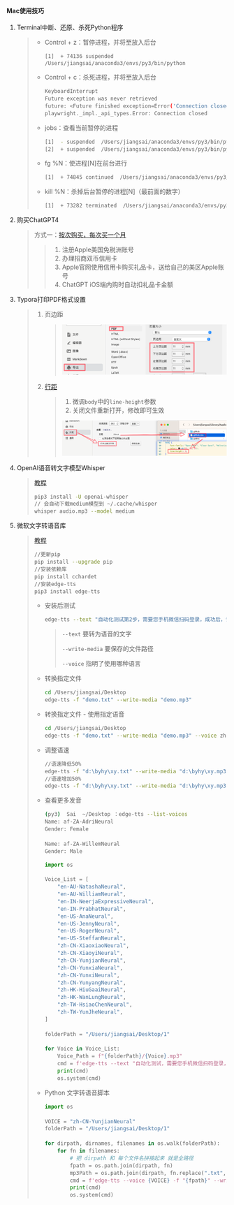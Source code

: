 #### Mac使用技巧

1. Terminal中断、还原、杀死Python程序

    > * Control + z：暂停进程，并将至放入后台
    >
    >     ```
    >     [1]  + 74136 suspended  /Users/jiangsai/anaconda3/envs/py3/bin/python 
    >     ```
    >
    > * Control + c：杀死进程，并将至放入后台
    >
    >     ```bash
    >     KeyboardInterrupt
    >     Future exception was never retrieved
    >     future: <Future finished exception=Error('Connection closed')>
    >     playwright._impl._api_types.Error: Connection closed
    >     ```
    >
    > * jobs：查看当前暂停的进程
    >
    >     ```bash
    >     [1]  - suspended  /Users/jiangsai/anaconda3/envs/py3/bin/python 
    >     [2]  + suspended  /Users/jiangsai/anaconda3/envs/py3/bin/python 
    >     ```
    >
    > * fg %N：使进程[N]在前台进行
    >
    >     ```bash
    >     [1]  + 74845 continued  /Users/jiangsai/anaconda3/envs/py3/bin/python 
    >     ```
    >
    > * kill %N：杀掉后台暂停的进程[N]（最前面的数字）
    >
    >     ```bash
    >     [1]  + 73282 terminated  /Users/jiangsai/anaconda3/envs/py3/bin/python  
    >     ```
    >

1. 购买ChatGPT4

    > 方式一：[按次购买，每次买一个月](https://www.youtube.com/watch?v=kkl2YPO33qc)
    >
    > > 1. 注册Apple美国免税洲账号
    > > 2. 办理招商双币信用卡
    > > 3. Apple官网使用信用卡购买礼品卡，送给自己的美区Apple账号
    > > 4. ChatGPT iOS端内购时自动扣礼品卡金额
    >

1. Typora打印PDF格式设置

    > 1. 页边距
    >
    >    > ![](https://raw.githubusercontent.com/jiangsai0502/PicBedRepo/master/img/202310261112999.png)
    >
    > 2. [行距](https://www.twblogs.net/a/5db288f8bd9eee310d9fd66c/?lang=zh-cn)
    >
    >    > 1. 微调`body`中的`line-height`参数
    >    > 2. 关闭文件重新打开，修改即可生效
    >    >
    >    > ![](https://raw.githubusercontent.com/jiangsai0502/PicBedRepo/master/img/202310261109296.png)

1. OpenAI语音转文字模型Whisper

    > [教程](https://github.com/openai/whisper)
    >
    > ```bash
    > pip3 install -U openai-whisper
    > // 会自动下载medium模型到 ~/.cache/whisper
    > whisper audio.mp3 --model medium
    > ```
    >

1. 微软文字转语音库

    > [教程](https://github.com/rany2/edge-tts)
    >
    > ```bash
    > //更新pip
    > pip install --upgrade pip
    > //安装依赖库
    > pip install cchardet
    > //安装edge-tts
    > pip3 install edge-tts
    > ```
    >
    > * 安装后测试
    >
    >   ```bash
    >   edge-tts --text "自动化测试第2步，需要您手机微信扫码登录，成功后，请按回车继续" --write-media '1.mp3' --voice zh-CN-YunxiNeural
    >   ```
    >
    >   > `--text` 要转为语音的文字
    >   >
    >   > `--write-media` 要保存的文件路径
    >   >
    >   > `--voice` 指明了使用哪种语言
    >
    > * 转换指定文件
    >
    >   ```bash
    >   cd /Users/jiangsai/Desktop
    >   edge-tts -f "demo.txt" --write-media "demo.mp3"
    >   ```
    >
    > * 转换指定文件 - 使用指定语音
    >
    >   ```bash
    >   cd /Users/jiangsai/Desktop
    >   edge-tts -f "demo.txt" --write-media "demo.mp3" --voice zh-CN-YunxiNeural
    >   ```
    >
    > * 调整语速
    >
    >   ```bash
    >   //语速降低50%
    >   edge-tts -f "d:\byhy\xy.txt" --write-media "d:\byhy\xy.mp3" --voice zh-CN-YunxiNeural --rate=-50%
    >   //语速增加50%
    >   edge-tts -f "d:\byhy\xy.txt" --write-media "d:\byhy\xy.mp3" --voice zh-CN-YunxiNeural --rate=+50%
    >   ```
    >
    > * 查看更多发音
    >
    >   ```bash
    >   (py3)  Sai  ~/Desktop ：edge-tts --list-voices
    >   Name: af-ZA-AdriNeural
    >   Gender: Female
    >   
    >   Name: af-ZA-WillemNeural
    >   Gender: Male
    >   ```
    >
    >   ```python
    >   import os
    >   
    >   Voice_List = [
    >       "en-AU-NatashaNeural",
    >       "en-AU-WilliamNeural",
    >       "en-IN-NeerjaExpressiveNeural",
    >       "en-IN-PrabhatNeural",
    >       "en-US-AnaNeural",
    >       "en-US-JennyNeural",
    >       "en-US-RogerNeural",
    >       "en-US-SteffanNeural",
    >       "zh-CN-XiaoxiaoNeural",
    >       "zh-CN-XiaoyiNeural",
    >       "zh-CN-YunjianNeural",
    >       "zh-CN-YunxiaNeural",
    >       "zh-CN-YunxiNeural",
    >       "zh-CN-YunyangNeural",
    >       "zh-HK-HiuGaaiNeural",
    >       "zh-HK-WanLungNeural",
    >       "zh-TW-HsiaoChenNeural",
    >       "zh-TW-YunJheNeural",
    >   ]
    >   
    >   folderPath = "/Users/jiangsai/Desktop/1"
    >   
    >   for Voice in Voice_List:
    >       Voice_Path = f"{folderPath}/{Voice}.mp3"
    >       cmd = f'edge-tts --text "自动化测试，需要您手机微信扫码登录，Our companies have a track record of becoming billion dollar companies." --voice {Voice} --write-media "{Voice_Path}"'
    >       print(cmd)
    >       os.system(cmd)
    >   ```
    >
    >   
    >
    > * Python 文字转语音脚本
    >
    >   ```python
    >   import os
    >   
    >   VOICE = "zh-CN-YunjianNeural"
    >   folderPath = "/Users/jiangsai/Desktop/1"
    >   
    >   for dirpath, dirnames, filenames in os.walk(folderPath):
    >       for fn in filenames:
    >           # 把 dirpath 和 每个文件名拼接起来 就是全路径
    >           fpath = os.path.join(dirpath, fn)
    >           mp3Path = os.path.join(dirpath, fn.replace(".txt", ".mp3"))
    >           cmd = f'edge-tts --voice {VOICE} -f "{fpath}" --write-media "{mp3Path}"'
    >           print(cmd)
    >           os.system(cmd)
    >   ```